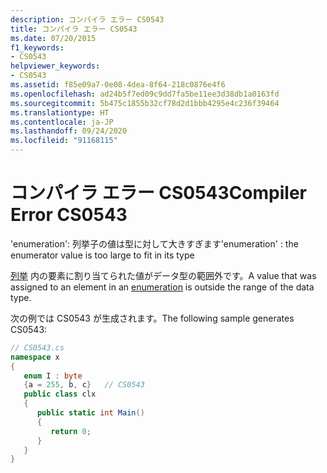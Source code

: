 ```yaml
---
description: コンパイラ エラー CS0543
title: コンパイラ エラー CS0543
ms.date: 07/20/2015
f1_keywords:
- CS0543
helpviewer_keywords:
- CS0543
ms.assetid: f85e09a7-0e08-4dea-8f64-218c0876e4f6
ms.openlocfilehash: ad24b5f7ed09c9dd7fa5be11ee3d38db1a0163fd
ms.sourcegitcommit: 5b475c1855b32cf78d2d1bbb4295e4c236f39464
ms.translationtype: HT
ms.contentlocale: ja-JP
ms.lasthandoff: 09/24/2020
ms.locfileid: "91168115"
---
```

# <a name="compiler-error-cs0543"></a><span data-ttu-id="a1f26-103">コンパイラ エラー CS0543</span><span class="sxs-lookup"><span data-stu-id="a1f26-103">Compiler Error CS0543</span></span>

<span data-ttu-id="a1f26-104">'enumeration': 列挙子の値は型に対して大きすぎます</span><span class="sxs-lookup"><span data-stu-id="a1f26-104">'enumeration' : the enumerator value is too large to fit in its type</span></span>  
  
 <span data-ttu-id="a1f26-105">[列挙](../language-reference/builtin-types/enum.md) 内の要素に割り当てられた値がデータ型の範囲外です。</span><span class="sxs-lookup"><span data-stu-id="a1f26-105">A value that was assigned to an element in an [enumeration](../language-reference/builtin-types/enum.md) is outside the range of the data type.</span></span>  
  
 <span data-ttu-id="a1f26-106">次の例では CS0543 が生成されます。</span><span class="sxs-lookup"><span data-stu-id="a1f26-106">The following sample generates CS0543:</span></span>  
  
```csharp  
// CS0543.cs  
namespace x  
{  
   enum I : byte  
   {a = 255, b, c}   // CS0543  
   public class clx  
   {  
      public static int Main()  
      {  
         return 0;  
      }  
   }  
}  
```
